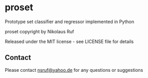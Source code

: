 # proset
Prototype set classifier and regressor implemented in Python

proset copyright by Nikolaus Ruf

Released under the MIT license - see LICENSE file for details

## Contact

Please contact <nsruf@yahoo.de> for any questions or suggestions
